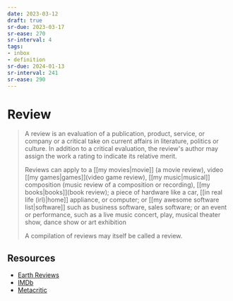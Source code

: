 ```yaml
---
date: 2023-03-12
draft: true
sr-due: 2023-03-17
sr-ease: 270
sr-interval: 4
tags:
- inbox
- definition
sr-due: 2024-01-13
sr-interval: 241
sr-ease: 290
---
```


# Review

> A review is an evaluation of a publication, product, service, or company or a
> critical take on current affairs in literature, politics or culture. In
> addition to a critical evaluation, the review's author may assign the work a
> rating to indicate its relative merit.
>
> Reviews can apply to a [[my movies|movie]] (a movie
> review), video [[my games|games]](video game review),
> [[my music|musical]] composition (music review of a composition
> or recording), [[my books|books]](book review); a piece of
> hardware like a car, [[in real life (irl)|home]] appliance, or
> computer; or [[my awesome software list|software]] such as
> business software, sales software; or an event or performance, such as a live
> music concert, play, musical theater show, dance show or art exhibition
>
> A compilation of reviews may itself be called a review.

## Resources

- [Earth Reviews](https://neal.fun/earth-reviews/)
- [IMDb](https://www.imdb.com/)
- [Metacritic](https://www.metacritic.com/)